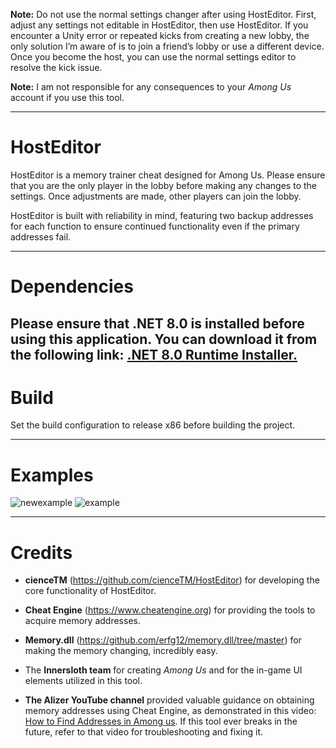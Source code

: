 **Note:** Do not use the normal settings changer after using HostEditor. First, adjust any settings not editable in HostEditor, then use HostEditor. If you encounter a Unity error or repeated kicks from creating a new lobby, the only solution I’m aware of is to join a friend’s lobby or use a different device. Once you become the host, you can use the normal settings editor to resolve the kick issue.

**Note:** I am not responsible for any consequences to your *Among Us* account if you use this tool.

---

# HostEditor

HostEditor is a memory trainer cheat designed for Among Us. 
Please ensure that you are the only player in the lobby before making any changes to the settings. 
Once adjustments are made, other players can join the lobby.

HostEditor is built with reliability in mind, 
featuring two backup addresses for each function to ensure continued functionality even if the primary addresses fail.

---

# Dependencies

Please ensure that .NET 8.0 is installed before using this application. 
You can download it from the following link: [.NET 8.0 Runtime Installer.](https://dotnet.microsoft.com/en-us/download/dotnet/thank-you/runtime-desktop-8.0.8-windows-x86-installer?cid=getdotnetcore)
---

# Build

Set the build configuration to release x86 before building the project.

---

# Examples
![newexample](https://github.com/user-attachments/assets/d90ac742-8f74-4c1d-8efb-92345b87dbf6)
![example](https://github.com/user-attachments/assets/e5b76e83-6876-43c2-b8fb-07746b593e81)

---

# Credits

- **cienceTM** (https://github.com/cienceTM/HostEditor) for developing the core functionality of HostEditor.

- **Cheat Engine** (https://www.cheatengine.org) for providing the tools to acquire memory addresses.
  
- **Memory.dll** (https://github.com/erfg12/memory.dll/tree/master) for making the memory changing, incredibly easy.

- The **Innersloth team** for creating *Among Us* and for the in-game UI elements utilized in this tool.
  
- **The Alizer YouTube channel** provided valuable guidance on obtaining memory addresses using Cheat Engine,
as demonstrated in this video: [How to Find Addresses in Among us](https://www.youtube.com/watch?v=dyx5qcKswVk).
If this tool ever breaks in the future, refer to that video for troubleshooting and fixing it.
